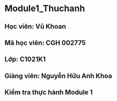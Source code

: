 # Module1_Thuchanh
## Học viên: Vũ Khoan
## Mã học viên: CGH 002775
## Lớp: C1021K1
## Giảng viên: Nguyễn Hữu Anh Khoa

## Kiểm tra thực hành Module 1
